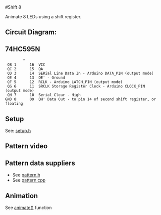 #Shift 8

Animate 8 LEDs using a shift register.


## Circuit Diagram:


## 74HC595N

            *
     QB 1      16  VCC
     QC 2      15  QA
     QD 3      14  SERial Line Data In - Arduino DATA_PIN (output mode)
     QE 4      13  OE' - Ground
     QF 5      12  RCLK - Arduino LATCH_PIN (output mode)
     QG 6      11  SRCLK Storage Register Clock - Arduino CLOCK_PIN (output mode)
     QH 7      10  Serial Clear - High
    GND 8      09  QH' Data Out - to pin 14 of second shift register, or floating


## Setup

See: [setup.h](shift8/setup.h)


## Pattern video


## Pattern data suppliers

  - See [pattern.h](shift8/pattern.h)
  - See [pattern.cpp](shift8/pattern.cpp)


## Animation

See [animate()](shift8/animate.cpp) function

